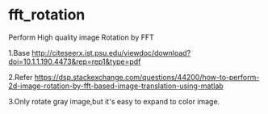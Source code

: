 # fft_rotation

Perform High quality image Rotation by FFT

1.Base http://citeseerx.ist.psu.edu/viewdoc/download?doi=10.1.1.190.4473&rep=rep1&type=pdf

2.Refer https://dsp.stackexchange.com/questions/44200/how-to-perform-2d-image-rotation-by-fft-based-image-translation-using-matlab

3.Only rotate gray image,but it's easy to expand to color image.


